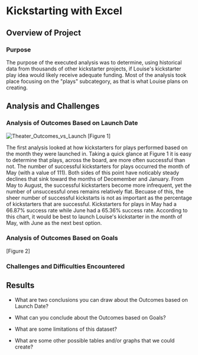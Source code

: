 # Kickstarting with Excel

## Overview of Project

### Purpose
The purpose of the executed analysis was to determine, using historical data from thousands of other kickstarter projects, if Louise's kickstarter play idea would likely receive adequate funding. Most of the analysis took place focusing on the "plays" subcategory, as that is what Louise plans on creating.
## Analysis and Challenges

### Analysis of Outcomes Based on Launch Date
![Theater_Outcomes_vs_Launch](https://user-images.githubusercontent.com/92493572/139604848-c1e9b854-c85d-40df-aeaa-7a668b2370a3.png)
[Figure 1]

The first analysis looked at how kickstarters for plays performed based on the month they were launched in. Taking a quick glance at Figure 1 it is easy to determine that plays, across the board, are more often successful than not. The number of successful kickstarters for plays occurred the month of May (with a value of 111). Both sides of this point have noticably steady declines that sink toward the months of Decemember and January. From May to August, the successful kickstarters become more infrequent, yet the number of unsuccessful ones remains relatively flat. Becuase of this, the sheer number of successful kickstarts is not as important as the percentage of kickstarters that are successful. Kickstarters for plays in May had a 66.87% success rate while June had a 65.36% success rate. According to this chart, it would be best to launch Louise's kickstarter in the month of May, with June as the next best option.
### Analysis of Outcomes Based on Goals

[Figure 2]


### Challenges and Difficulties Encountered

## Results

- What are two conclusions you can draw about the Outcomes based on Launch Date?

- What can you conclude about the Outcomes based on Goals?

- What are some limitations of this dataset?

- What are some other possible tables and/or graphs that we could create?
